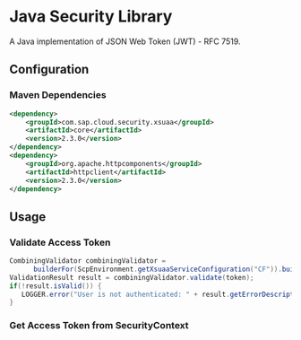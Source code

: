 # Java Security Library

A Java implementation of JSON Web Token (JWT) - RFC 7519.

## Configuration

### Maven Dependencies
```xml
<dependency>
    <groupId>com.sap.cloud.security.xsuaa</groupId>
    <artifactId>core</artifactId>
    <version>2.3.0</version>
</dependency>
<dependency>
    <groupId>org.apache.httpcomponents</groupId>
    <artifactId>httpclient</artifactId>
    <version>2.3.0</version>
</dependency>

```
## Usage

### Validate Access Token

```java
CombiningValidator combiningValidator =
      builderFor(ScpEnvironment.getXsuaaServiceConfiguration("CF")).build();
ValidationResult result = combiningValidator.validate(token);
if(!result.isValid()) {
   LOGGER.error("User is not authenticated: " + result.getErrorDescription());
}

```

### Get Access Token from SecurityContext
